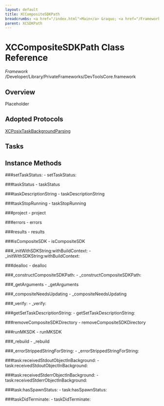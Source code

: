 ```yaml
---
layout: default
title: XCCompositeSDKPath
breadcrumbs: <a href="/index.html">Main</a> &raquo; <a href="/Frameworks.html">Framework</a> &raquo; <a href="/Frameworks/DevToolsCore.html">DevToolsCore</a> &raquo; XCCompositeSDKPath
parent: XCSDKPath 
---
```

# XCCompositeSDKPath Class Reference

*Framework* /Developer/Library/PrivateFrameworks/DevToolsCore.framework

## Overview

Placeholder

## Adopted Protocols

[XCPosixTaskBackgroundParsing]()

## Tasks

## Instance Methods

<a name="-setTaskStatus:"></a>
###setTaskStatus:
    - setTaskStatus:

<a name="-taskStatus"></a>
###taskStatus
    - taskStatus

<a name="-taskDescriptionString"></a>
###taskDescriptionString
    - taskDescriptionString

<a name="-taskStopRunning"></a>
###taskStopRunning
    - taskStopRunning

<a name="-project"></a>
###project
    - project

<a name="-errors"></a>
###errors
    - errors

<a name="-results"></a>
###results
    - results

<a name="-isCompositeSDK"></a>
###isCompositeSDK
    - isCompositeSDK

<a name="-_initWithSDKString:withBuildContext:"></a>
###_initWithSDKString:withBuildContext:
    - _initWithSDKString:withBuildContext:

<a name="-dealloc"></a>
###dealloc
    - dealloc

<a name="-_constructCompositeSDKPath:"></a>
###_constructCompositeSDKPath:
    - _constructCompositeSDKPath:

<a name="-_getArguments"></a>
###_getArguments
    - _getArguments

<a name="-_compositeNeedsUpdating"></a>
###_compositeNeedsUpdating
    - _compositeNeedsUpdating

<a name="-_verify:"></a>
###_verify:
    - _verify:

<a name="-getSetTaskDescriptionString:"></a>
###getSetTaskDescriptionString:
    - getSetTaskDescriptionString:

<a name="-removeCompositeSDKDirectory"></a>
###removeCompositeSDKDirectory
    - removeCompositeSDKDirectory

<a name="-runMKSDK"></a>
###runMKSDK
    - runMKSDK

<a name="-_rebuild"></a>
###_rebuild
    - _rebuild

<a name="-_errorStrippedStringForString:"></a>
###_errorStrippedStringForString:
    - _errorStrippedStringForString:

<a name="-task:receivedStdoutObjectInBackground:"></a>
###task:receivedStdoutObjectInBackground:
    - task:receivedStdoutObjectInBackground:

<a name="-task:receivedStderrObjectInBackground:"></a>
###task:receivedStderrObjectInBackground:
    - task:receivedStderrObjectInBackground:

<a name="-task:hasSpawnStatus:"></a>
###task:hasSpawnStatus:
    - task:hasSpawnStatus:

<a name="-taskDidTerminate:"></a>
###taskDidTerminate:
    - taskDidTerminate:

